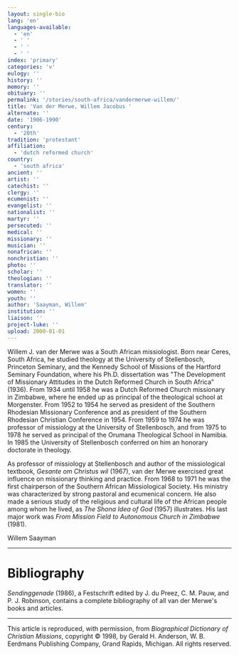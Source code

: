 ```yaml
---
layout: single-bio
lang: 'en'
languages-available:
  - 'en'
  - ' '
  - ' '
  - ' '
index: 'primary'
categories: 'v'
eulogy: ''
history: ''
memory: ''
obituary: ''
permalink: '/stories/south-africa/vandermerwe-willem/'
title: 'Van der Merwe, Willem Jacobus '
alternate: ''
date: '1906-1990'
century:
  - '20th'
tradition: 'protestant'
affiliation:
  - 'dutch reformed church'
country:
  - 'south africa'
ancient: ''
artist: ''
catechist: ''
clergy: ''
ecumenist: ''
evangelist: ''
nationalist: ''
martyr: ''
persecuted: ''
medical: ''
missionary: ''
musician: ''
nonafrican: ''
nonchristian: ''
photo: ''
scholar: ''
theologian: ''
translator: ''
women: ''
youth: ''
author: 'Saayman, Willem'
institution: ''
liaison: ''
project-luke: ''
upload: 2000-01-01
---
```



Willem J. van der Merwe was a South African missiologist. Born near Ceres, South Africa, he studied theology at the University of Stellenbosch, Princeton Seminary, and the Kennedy School of Missions of the Hartford Seminary Foundation, where his Ph.D. dissertation was "The Development of Missionary Attitudes in the Dutch Reformed Church in South Africa" (1936). From 1934 until 1958 he was a Dutch Reformed Church missionary in Zimbabwe, where he ended up as principal of the theological school at Morgenster. From 1952 to 1954 he served as president of the Southern Rhodesian Missionary Conference and as president of the Southern Rhodesian Christian Conference in 1954. From 1959 to 1974 he was professor of missiology at the University of Stellenbosch, and from 1975 to 1978 he served as principal of the Orumana Theological School in Namibia. In 1985 the University of Stellenbosch conferred on him an honorary doctorate in theology.

As professor of missiology at Stellenbosch and author of the missiological textbook, *Gesante om Christus wil* (1967), van der Merwe exercised great influence on missionary thinking and practice. From 1968 to 1971 he was the first chairperson of the Southern African Missiological Society. His ministry was characterized by strong pastoral and ecumenical concern. He also made a serious study of the religious and cultural life of the African people among whom he lived, as *The Shona Idea of God* (1957) illustrates. His last major work was *From Mission Field to Autonomous Church in Zimbabwe* (1981).

Willem Saayman

---

# Bibliography

*Sendinggenade* (1986), a Festschrift edited by J. du Preez, C. M. Pauw, and P. J. Robinson, contains a complete bibliography of all van der Merwe's books and articles.

---

This article is reproduced, with permission, from *Biographical Dictionary of Christian Missions*, copyright © 1998, by Gerald H. Anderson, W. B. Eerdmans Publishing Company, Grand Rapids, Michigan. All rights reserved.